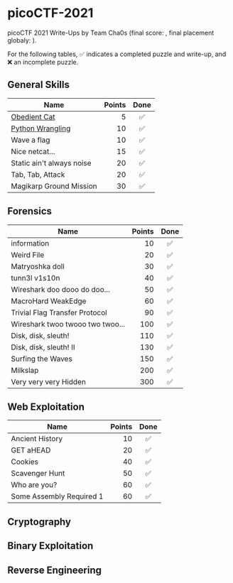 # picoCTF-2021

picoCTF 2021 Write-Ups by Team Cha0s (final score: , final placement globaly: ).

For the following tables,
:white_check_mark: indicates a completed puzzle and write-up, and :x: an incomplete puzzle.

## General Skills

| Name                               | Points |         Done         |
| ---------------------------------- | -----: | :------------------: |
| [Obedient Cat](General%20Skills/Obedient%20Cat)|      5 |  :white_check_mark:  |
| [Python Wrangling](General%20Skills/Python%20Wrangling)                   |     10 |  :white_check_mark:  |
| Wave a flag                        |     10 |  :white_check_mark:  |
| Nice netcat...                     |     15 |  :white_check_mark:  |
| Static ain't always noise          |     20 |  :white_check_mark:  |
| Tab, Tab, Attack                   |     20 |  :white_check_mark:  |
| Magikarp Ground Mission            |     30 |  :white_check_mark:  |


## Forensics

| Name                               | Points |         Done         |
| ---------------------------------- | -----: | :------------------: |
| information                        |     10 |  :white_check_mark:  |
| Weird File                         |     20 |  :white_check_mark:  |
| Matryoshka doll                    |     30 |  :white_check_mark:  |
| tunn3l v1s10n                      |     40 |  :white_check_mark:  |
| Wireshark doo dooo do doo...       |     50 |  :white_check_mark:  |
| MacroHard WeakEdge                 |     60 |  :white_check_mark:  |
| Trivial Flag Transfer Protocol     |     90 |  :white_check_mark:  |
| Wireshark twoo twooo two twoo...   |    100 |  :white_check_mark:  |
| Disk, disk, sleuth!                |    110 |  :white_check_mark:  |
| Disk, disk, sleuth! II             |    130 |  :white_check_mark:  |
| Surfing the Waves                  |    150 |  :white_check_mark:  |
| Milkslap                           |    200 |  :white_check_mark:  |
| Very very very Hidden              |    300 |  :white_check_mark:  |

## Web Exploitation

| Name                               | Points |         Done         |
| ---------------------------------- | -----: | :------------------: |
| Ancient History                    |     10 |  :white_check_mark:  |
| GET aHEAD                          |     20 |  :white_check_mark:  |
| Cookies                            |     40 |  :white_check_mark:  |
| Scavenger Hunt                     |     50 |  :white_check_mark:  |
| Who are you?                       |     60 |  :white_check_mark:  |
| Some Assembly Required 1           |     60 |  :white_check_mark:  |
## Cryptography

## Binary Exploitation

## Reverse Engineering


